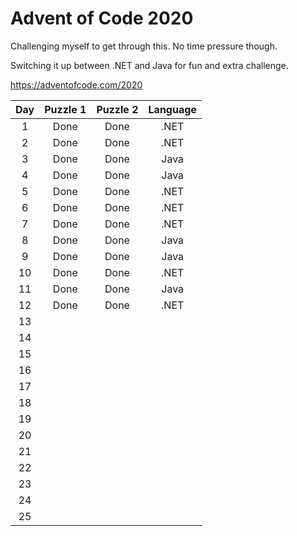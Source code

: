 # Advent of Code 2020

Challenging myself to get through this. No time pressure though.

Switching it up between .NET and Java for fun and extra challenge.

https://adventofcode.com/2020

| Day  | Puzzle 1 | Puzzle 2 | Language |
| :--: | :------: | :------: | :------: |
|  1   |   Done   |   Done   |   .NET   |
|  2   |   Done   |   Done   |   .NET   |
|  3   |   Done   |   Done   |   Java   |
|  4   |   Done   |   Done   |   Java   |
|  5   |   Done   |   Done   |   .NET   |
|  6   |   Done   |   Done   |   .NET   |
|  7   |   Done   |   Done   |   .NET   |
|  8   |   Done   |   Done   |   Java   |
|  9   |   Done   |   Done   |   Java   |
|  10  |   Done   |   Done   |   .NET   |
|  11  |   Done   |   Done   |   Java   |
|  12  |   Done   |   Done   |   .NET   |
|  13  |          |          |          |
|  14  |          |          |          |
|  15  |          |          |          |
|  16  |          |          |          |
|  17  |          |          |          |
|  18  |          |          |          |
|  19  |          |          |          |
|  20  |          |          |          |
|  21  |          |          |          |
|  22  |          |          |          |
|  23  |          |          |          |
|  24  |          |          |          |
|  25  |          |          |          |
